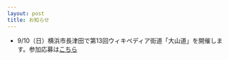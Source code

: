 ```yaml
---
layout: post
title: お知らせ
---
```


- 9/10（日）横浜市長津田で第13回ウィキペディア街道「大山道」を開催します。参加応募は[こちら](http://wikipedia-road-13.peatix.com/)
